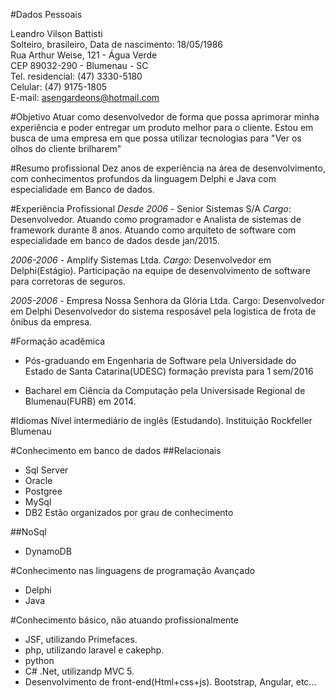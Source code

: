 #Dados Pessoais

Leandro Vilson Battisti  
Solteiro, brasileiro,
Data de nascimento: 18/05/1986  
Rua Arthur Weise, 121 - Água Verde  
CEP 89032-290 - Blumenau - SC  
Tel. residencial: (47) 3330-5180  
Celular: (47) 9175-1805  
E-mail: asengardeons@hotmail.com  

#Objetivo
Atuar como desenvolvedor de forma que possa aprimorar minha experiência e poder entregar um produto melhor para o cliente.
Estou em busca de uma empresa em que possa utilizar tecnologias para "Ver os olhos do cliente brilharem"

#Resumo profissional
Dez anos de experiência na área de desenvolvimento, com conhecimentos profundos da linguagem Delphi e Java com especialidade em Banco de dados.

#Experiência Profissional
*Desde 2006* - Senior Sistemas S/A
*Cargo*: Desenvolvedor. Atuando como programador e Analista de sistemas de framework durante 8 anos.
Atuando como arquiteto de software com especialidade em banco de dados desde jan/2015.

*2006-2006* - Amplify Sistemas Ltda.
*Cargo*: Desenvolvedor em Delphi(Estágio).
Participação na equipe de desenvolvimento  de software para corretoras de seguros.

*2005-2006* - Empresa Nossa Senhora da Glória Ltda.
Cargo: Desenvolvedor em Delphi
Desenvolvedor do sistema resposável pela logistica de frota de ônibus da empresa.

#Formação acadêmica
- Pós-graduando em Engenharia de Software pela Universidade do Estado de Santa Catarina(UDESC) formação prevista para  1 sem/2016

- Bacharel em Ciência da Computação pela Universisade Regional de Blumenau(FURB) em 2014.


#Idiomas
Nível intermediário de inglês (Estudando). Instituição Rockfeller Blumenau

#Conhecimento em banco de dados
##Relacionais
- Sql Server
- Oracle
- Postgree
- MySql
- DB2
Estão organizados por grau de conhecimento

##NoSql
- DynamoDB

#Conhecimento nas linguagens de programação
Avançado
- Delphi
- Java

#Conhecimento básico, não atuando profissionalmente
- JSF, utilizando Primefaces.
- php, utilizando laravel e cakephp.
- python
- C# .Net, utilizandp MVC 5.
- Desenvolvimento de front-end(Html+css+js). Bootstrap, Angular, etc...
